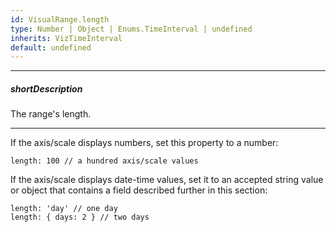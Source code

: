 ```yaml
---
id: VisualRange.length
type: Number | Object | Enums.TimeInterval | undefined
inherits: VizTimeInterval
default: undefined
---
```

---
##### shortDescription
The range's length.

---
If the axis/scale displays numbers, set this property to a number:

    length: 100 // a hundred axis/scale values

If the axis/scale displays date-time values, set it to an accepted string value or object that contains a field described further in this section:

    length: 'day' // one day
    length: { days: 2 } // two days
